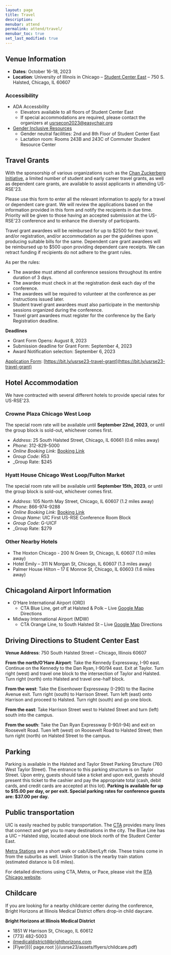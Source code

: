 ```yaml
---
layout: page
title: Travel
description: 
menubar: attend
permalink: attend/travel/
menubar_toc: true
set_last_modified: true
---
```



## Venue Information

- **Dates**: October 16-18, 2023
- **Location**: University of Illinois in Chicago – [Student Center East](https://meetings.uic.edu/facilities/student-center-east/) – 750 S. Halsted, Chicago, IL 60607

### Accessibility

- ADA Accessbility
  - Elevators available to all floors of Student Center East
  - If special accommodations are required, please contact the organizers at [usrsecon2023@easychair.org](mailto:usrsecon2023@easychair.org)
- [Gender Inclusive Resources](https://oae.uic.edu/resources/gender-inclusive-resources/)
  - Gender neutral facilities: 2nd and 8th Floor of Student Center East
  - Lactation room: Rooms 243B and 243C of Commuter Student Resource Center

## Travel Grants

With the sponsorship of various organizations such as the
[Chan Zuckerberg Initiative](https://chanzuckerberg.com/), a limited number of student and early career
travel grants, as well as dependent care grants, are available to assist
applicants in attending US-RSE'23.

Please use this form to enter all the relevant information to apply for a
travel or dependent care grant.  We will review the applications based on the
information provided in this form and notify the recipients in due time.
Priority will be given to those having an accepted submission at the US-RSE'23
conference and to enhance the diversity of participants. 

Travel grant awardees will be reimbursed for up to $2500 for their travel,
and/or registration, and/or accommodation as per the guidelines upon producing
suitable bills for the same. Dependent care grant awardees will be reimbursed
up to $500 upon providing dependent care receipts. We can retract funding if
recipients do not adhere to the grant rules.  

As per the rules:

- The awardee must attend all conference sessions throughout its entire duration of 3 days. 
- The awardee must check in at the registration desk each day of the conference. 
- The awardees will be required to volunteer at the conference as per instructions issued later. 
- Student travel grant awardees must also participate in the mentorship sessions organized during the conference.
- Travel grant awardees must register for the conference by the Early Registration deadline.

**Deadlines**

- Grant Form Opens: August 8, 2023
- Submission deadline for Grant Form:  September 4, 2023
- Award Notification selection: September 6, 2023

[Application Form](https://bit.ly/usrse23-travel-grant): [https://bit.ly/usrse23-travel-grant](https://bit.ly/usrse23-travel-grant)


## Hotel Accommodation

We have contracted with several different hotels to provide special rates for
US-RSE'23.

### Crowne Plaza Chicago West Loop

The special room rate will be available until **September 22nd, 2023**, or until
the group block is sold-out, whichever comes first.

- _Address_: 25 South Halsted Street, Chicago, IL 60661 (0.6 miles away)
- _Phone_: 312-829-5000
- _Online Booking Link_:  [Booking Link](https://www.ihg.com/crowneplaza/hotels/us/en/find-hotels/select-roomrate?fromRedirect=true&qSrt=sBR&qIta=99801505&icdv=99801505&qSlH=CHISH&qCiD=15&qCiMy=092023&qCoD=19&qCoMy=092023&qGrpCd=R53&qAAR=6CBARC&qRtP=6CBARC&setPMCookies=true&qSHBrC=CP&qDest=25%20South%20Halsted%20Street,%20Chicago,%20IL,%20US&srb_u=1&qRmFltr=)
- _Group Code_: R53
- _Group Rate: $245

### Hyatt House Chicago West Loop/Fulton Market

The special room rate will be available until **September 15th, 2023**, or until
the group block is sold-out, whichever comes first.

- _Address_: 105 North May Street, Chicago, IL 60607 (1.2 miles away)
- _Phone_: 866-974-9288
- _Online Booking Link_:  [Booking Link](https://www.hyatt.com/shop/chixl?location=Hyatt%20House%20Chicago%20%2F%20West%20Loop-Fulton%20Market&checkinDate=2023-10-15&checkoutDate=2023-10-19&rooms=1&adults=1&kids=0&corp_id=g-uicf)
- _Group Name_: UIC First US-RSE Conference Room Block
- _Group Code_: G-UICF
- _Group Rate: $279


### Other Nearby Hotels

- The Hoxton Chicago - 200 N Green St, Chicago, IL 60607 (1.0 miles away)
- Hotel Emily – 311 N Morgan St, Chicago, IL 60607 (1.3 miles away)
- Palmer House Hilton – 17 E Monroe St, Chicago, IL 60603 (1.6 miles away)


## Chicagoland Airport Information

- O'Hare International Airport (ORD)
  - CTA Blue Line, get off at Halsted & Polk – Live [Google Map](https://www.google.com/maps/dir/O'Hare+International+Airport+(ORD),+West+Balmoral+Avenue,+Chicago,+IL/750+S+Halsted+St,+Chicago,+IL+60607/@41.9284448,-87.9091952,11z/data=!3m1!4b1!4m14!4m13!1m5!1m1!1s0x880fb4276a7762f3:0x511747070259ad4b!2m2!1d-87.9089979!2d41.98028!1m5!1m1!1s0x880e2ce8a17fa1d5:0xd1d2febe6a9af901!2m2!1d-87.6475869!2d41.8719566!3e3) Directions
- Midway International Airport (MDW)
  - CTA Orange Line, to South Halsted St – Live [Google Map](https://www.google.com/maps/dir/Chicago+Midway+International+Airport+(MDW),+Cicero+Avenue,+Chicago,+IL/750+S+Halsted+St,+Chicago,+IL+60607/@41.8331347,-87.75912,12z/data=!3m1!4b1!4m15!4m14!1m5!1m1!1s0x880e310601aa4385:0x968a60d78f2950a5!2m2!1d-87.7521884!2d41.7867759!1m5!1m1!1s0x880e2ce8a17fa1d5:0xd1d2febe6a9af901!2m2!1d-87.6475869!2d41.8719566!3e3!5i3) Directions

## Driving Directions to Student Center East

**Venue Address**: 750 South Halsted Street – Chicago‚ Illinois 60607

**From the north/O’Hare Airport**: Take the Kennedy Expressway‚ I-90 east.
Continue on the Kennedy to the Dan Ryan‚ I-90/94 east. Exit at Taylor. Turn
right (west) and travel one block to the intersection of Taylor and Halsted.
Turn right (north) onto Halsted and travel one-half block.

**From the west**: Take the Eisenhower Expressway (I-290) to the Racine Avenue
exit. Turn right (south) to Harrison Street. Turn left (east) onto Harrison
and proceed to Halsted. Turn right (south) and go one block.

**From the east**: Take Harrison Street west to Halsted Street and turn (left)
south into the campus.

**From the south**: Take the Dan Ryan Expressway (I-90/I-94) and exit on
Roosevelt Road. Tuen left (west) on Roosevelt Road to Halsted Street; then
turn right (north) on Halsted Street to the campus.

## Parking

Parking is available in the Halsted and Taylor Street Parking Structure
(760 West Taylor Street). The entrance to this parking structure is on
Taylor Street. Upon entry‚ guests should take a ticket and upon exit‚ guests
should present this ticket to the cashier and pay the appropriate total
(cash‚ debit cards‚ and credit cards are accepted at this lot). **Parking is
available for up to $15.00 per day, or per exit. Special parking rates for
conference guests are: $37.00 per day.**

## Public transportation

UIC is easily reached by public transportation. The
[CTA](https://www.transitchicago.com/) provides many lines that connect and
get you to many destinations in the city. The Blue Line has a UIC – Halsted
stop, located about one block north of the Student Center East.

[Metra Stations](https://metra.com/lines-schedules-maps-stations) are a short
walk or cab/Uber/Lyft ride. These trains come in from the suburbs as well.
Union Station is the nearby train station (estimated distance is 0.6 miles).

For detailed directions using CTA‚ Metra‚ or Pace‚ please visit the
[RTA Chicago website](https://www.rtachicago.org/).

## Childcare

If you are looking for a nearby childcare center during the conference,
Bright Horizons at Illinois Medical District offers drop-in child daycare.

**Bright Horizons at Illinois Medical District**

- 1851 W Harrison St, Chicago, IL 60612
- (773) 482-5003
- [ilmedicaldistrict@brighthorizons.com](mailto:ilmedicaldistrict@brighthorizons.com)
- [Flyer]({{ page.root }}/usrse23/assets/flyers/childcare.pdf)

